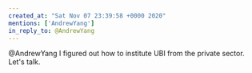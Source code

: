 ```yaml
---
created_at: "Sat Nov 07 23:39:58 +0000 2020"
mentions: ['AndrewYang']
in_reply_to: @AndrewYang
---
```


@AndrewYang I figured out how to institute UBI from the private sector. Let's talk.